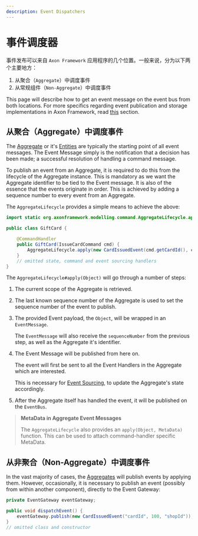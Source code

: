 ```yaml
---
description: Event Dispatchers
---
```


# 事件调度器

事件发布可以来自 `Axon Framework` 应用程序的几个位置。一般来说，分为以下两个主要地方：

1. 从聚合（`Aggregate`）中调度事件
2. 从常规组件（`Non-Aggregate`）中调度事件

This page will describe how to get an event message on the event bus from both locations. For more specifics regarding event publication and storage implementations in Axon Framework, read [this](event-dispatchers.md) section.

## 从聚合（Aggregate）中调度事件

The [Aggregate](../axon-framework-commands/modeling/aggregate.md) or it's [Entities](../axon-framework-commands/modeling/multi-entity-aggregates.md) are typically the starting point of all event messages. The Event Message simply is the notification that a decision has been made; a successful resolution of handling a command message.

To publish an event from an Aggregate, it is required to do this from the lifecycle of the Aggregate instance. This is mandatory as we want the Aggregate identifier to be tied to the Event message. It is also of the essence that the events originate in order. This is achieved by adding a sequence number to every event from an Aggregate.

The `AggregateLifecycle` provides a simple means to achieve the above:

```java
import static org.axonframework.modelling.command.AggregateLifecycle.apply;

public class GiftCard {

    @CommandHandler
    public GiftCard(IssueCardCommand cmd) {
        AggregateLifecycle.apply(new CardIssuedEvent(cmd.getCardId(), cmd.getAmount()));
    }
    // omitted state, command and event sourcing handlers
}
```

The `AggregateLifecycle#apply(Object)` will go through a number of steps:

1. The current scope of the Aggregate is retrieved.
2. The last known sequence number of the Aggregate is used to set the sequence number of the event to publish.
3.  The provided Event payload, the `Object`, will be wrapped in an `EventMessage`.

    The `EventMessage` will also receive the `sequenceNumber` from the previous step, as well as the Aggregate it's identifier.
4.  The Event Message will be published from here on.

    The event will first be sent to all the Event Handlers in the Aggregate which are interested.

    This is necessary for [Event Sourcing](../../architecture-overview/event-sourcing.md), to update the Aggregate's state accordingly.
5. After the Aggregate itself has handled the event, it will be published on the `EventBus`.

> **MetaData in Aggregate Event Messages**
>
> The `AggregateLifecycle` also provides an `apply(Object, MetaData)` function. This can be used to attach command-handler specific MetaData.

## 从非聚合（Non-Aggregate）中调度事件

In the vast majority of cases, the [Aggregates](../axon-framework-commands/modeling/aggregate.md) will publish events by applying them. However, occasionally, it is necessary to publish an event (possibly from within another component), directly to the Event Gateway:

```java
private EventGateway eventGateway;

public void dispatchEvent() {
    eventGateway.publish(new CardIssuedEvent("cardId", 100, "shopId"));
}
// omitted class and constructor
```
